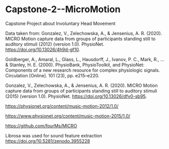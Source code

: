 # Capstone-2--MicroMotion
 Capstone Project about Involuntary Head Movement



Data taken from:
Gonzalez, V., Zelechowska, A., & Jensenius, A. R. (2020). MICRO Motion capture data from groups of participants standing still to auditory stimuli (2012) (version 1.0). PhysioNet. https://doi.org/10.13026/4h9d-gf10.

Goldberger, A., Amaral, L., Glass, L., Hausdorff, J., Ivanov, P. C., Mark, R., ... & Stanley, H. E. (2000). PhysioBank, PhysioToolkit, and PhysioNet: Components of a new research resource for complex physiologic signals. Circulation [Online]. 101 (23), pp. e215–e220.

Gonzalez, V., Zelechowska, A., & Jensenius, A. R. (2020). MICRO Motion capture data from groups of participants standing still to auditory stimuli (2015) (version 1.0). PhysioNet. https://doi.org/10.13026/dfv0-sb95.

https://physionet.org/content/music-motion-2012/1.0/

https://www.physionet.org/content/music-motion-2015/1.0/

https://github.com/fourMs/MICRO

Librosa was used for sound feature extraction
https://doi.org/10.5281/zenodo.3955228



